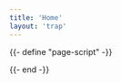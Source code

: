 ```yaml
---
title: 'Home'
layout: 'trap'
---
```


{{- define "page-script" -}}

<script>console.log("Hello!")</script>

{{- end -}}

